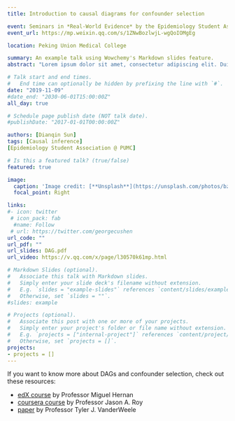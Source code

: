 ```yaml
---
title: Introduction to causal diagrams for confounder selection

event: Seminars in *Real-World Evidence* by the Epidemiology Student Association
event_url: https://mp.weixin.qq.com/s/1ZNwBozlwjL-wgQoIOMgEg

location: Peking Union Medical College

summary: An example talk using Wowchemy's Markdown slides feature.
abstract: "Lorem ipsum dolor sit amet, consectetur adipiscing elit. Duis posuere tellusac convallis placerat. Proin tincidunt magna sed ex sollicitudin condimentum. Sed ac faucibus dolor, scelerisque sollicitudin nisi. Cras purus urna, suscipit quis sapien eu, pulvinar tempor diam."

# Talk start and end times.
#   End time can optionally be hidden by prefixing the line with `#`.
date: "2019-11-09"
#date_end: "2030-06-01T15:00:00Z"
all_day: true

# Schedule page publish date (NOT talk date).
#publishDate: "2017-01-01T00:00:00Z"

authors: [Dianqin Sun]
tags: [Causal inference]
[Epidemiology Student Association @ PUMC]

# Is this a featured talk? (true/false)
featured: true

image:
  caption: 'Image credit: [**Unsplash**](https://unsplash.com/photos/bzdhc5b3Bxs)'
  focal_point: Right

links:
#- icon: twitter
 # icon_pack: fab
  #name: Follow
 # url: https://twitter.com/georgecushen
url_code: ""
url_pdf: ""
url_slides: DAG.pdf
url_video: https://v.qq.com/x/page/l30570k61mp.html

# Markdown Slides (optional).
#   Associate this talk with Markdown slides.
#   Simply enter your slide deck's filename without extension.
#   E.g. `slides = "example-slides"` references `content/slides/example-slides.md`.
#   Otherwise, set `slides = ""`.
#slides: example

# Projects (optional).
#   Associate this post with one or more of your projects.
#   Simply enter your project's folder or file name without extension.
#   E.g. `projects = ["internal-project"]` references `content/project/deep-learning/index.md`.
#   Otherwise, set `projects = []`.
projects:
- projects = []
---
```


If you want to know more about DAGs and confounder selection, check out these resources:

- [edX course](https://www.edx.org/course/causal-diagrams-draw-your-assumptions-before-your) by Professor Miguel Hernan
- [coursera course](https://www.coursera.org/learn/crash-course-in-causality#syllabus) by Professor Jason A. Roy
- [paper](https://link.springer.com/article/10.1007%2Fs10654-019-00494-6#Sec4) by Professor Tyler J. VanderWeele
